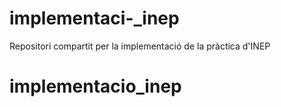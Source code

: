 # implementaci-_inep
Repositori compartit per la implementació de la pràctica d'INEP
# implementacio_inep
